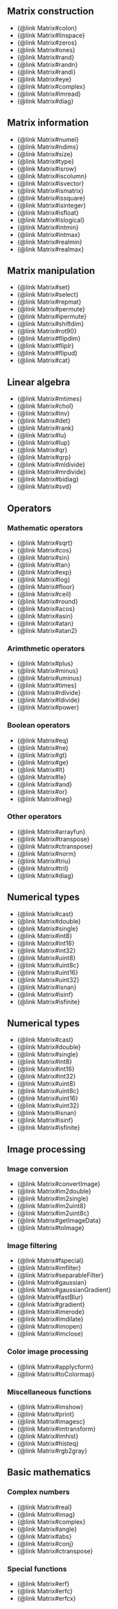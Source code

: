 ## Matrix construction

+ {@link Matrix#colon}
+ {@link Matrix#linspace}
+ {@link Matrix#zeros}
+ {@link Matrix#ones}
+ {@link Matrix#rand}
+ {@link Matrix#randn}
+ {@link Matrix#randi}
+ {@link Matrix#eye}
+ {@link Matrix#complex}
+ {@link Matrix#imread}
+ {@link Matrix#diag}

## Matrix information

+ {@link Matrix#numel}
+ {@link Matrix#ndims}
+ {@link Matrix#size}
+ {@link Matrix#type}
+ {@link Matrix#isrow}
+ {@link Matrix#iscolumn}
+ {@link Matrix#isvector}
+ {@link Matrix#ismatrix}
+ {@link Matrix#issquare}
+ {@link Matrix#isinteger}
+ {@link Matrix#isfloat}
+ {@link Matrix#islogical}
+ {@link Matrix#intmin}
+ {@link Matrix#intmax}
+ {@link Matrix#realmin}
+ {@link Matrix#realmax}

## Matrix manipulation

+ {@link Matrix#set}
+ {@link Matrix#select}
+ {@link Matrix#repmat}
+ {@link Matrix#permute}
+ {@link Matrix#ipermute}
+ {@link Matrix#shiftdim}
+ {@link Matrix#rot90}
+ {@link Matrix#flipdim}
+ {@link Matrix#fliplr}
+ {@link Matrix#flipud}
+ {@link Matrix#cat}

## Linear algebra

+ {@link Matrix#mtimes}
+ {@link Matrix#chol}
+ {@link Matrix#inv}
+ {@link Matrix#det}
+ {@link Matrix#rank}
+ {@link Matrix#lu}
+ {@link Matrix#lup}
+ {@link Matrix#qr}
+ {@link Matrix#qrp}
+ {@link Matrix#mldivide}
+ {@link Matrix#mrdivide}
+ {@link Matrix#bidiag}
+ {@link Matrix#svd}

## Operators

### Mathematic operators

+ {@link Matrix#sqrt}
+ {@link Matrix#cos}
+ {@link Matrix#sin}
+ {@link Matrix#tan}
+ {@link Matrix#exp}
+ {@link Matrix#log}
+ {@link Matrix#floor}
+ {@link Matrix#ceil}
+ {@link Matrix#round}
+ {@link Matrix#acos}
+ {@link Matrix#asin}
+ {@link Matrix#atan}
+ {@link Matrix#atan2}

### Arimthmetic operators

+ {@link Matrix#plus}
+ {@link Matrix#minus}
+ {@link Matrix#uminus}
+ {@link Matrix#times}
+ {@link Matrix#rdivide}
+ {@link Matrix#ldivide}
+ {@link Matrix#power}

### Boolean operators

+ {@link Matrix#eq}
+ {@link Matrix#ne}
+ {@link Matrix#gt}
+ {@link Matrix#ge}
+ {@link Matrix#lt}
+ {@link Matrix#le}
+ {@link Matrix#and}
+ {@link Matrix#or}
+ {@link Matrix#neg}

### Other operators

+ {@link Matrix#arrayfun}
+ {@link Matrix#transpose}
+ {@link Matrix#ctranspose}
+ {@link Matrix#norm}
+ {@link Matrix#triu}
+ {@link Matrix#tril}
+ {@link Matrix#diag}

## Numerical types

+ {@link Matrix#cast}
+ {@link Matrix#double}
+ {@link Matrix#single}
+ {@link Matrix#int8}
+ {@link Matrix#int16}
+ {@link Matrix#int32}
+ {@link Matrix#uint8}
+ {@link Matrix#uint8c}
+ {@link Matrix#uint16}
+ {@link Matrix#uint32}
+ {@link Matrix#isnan}
+ {@link Matrix#isinf}
+ {@link Matrix#isfinite}

## Numerical types

+ {@link Matrix#cast}
+ {@link Matrix#double}
+ {@link Matrix#single}
+ {@link Matrix#int8}
+ {@link Matrix#int16}
+ {@link Matrix#int32}
+ {@link Matrix#uint8}
+ {@link Matrix#uint8c}
+ {@link Matrix#uint16}
+ {@link Matrix#uint32}
+ {@link Matrix#isnan}
+ {@link Matrix#isinf}
+ {@link Matrix#isfinite}

## Image processing

### Image conversion

+ {@link Matrix#convertImage}
+ {@link Matrix#im2double}
+ {@link Matrix#im2single}
+ {@link Matrix#im2uint8}
+ {@link Matrix#im2uint8c}
+ {@link Matrix#getImageData}
+ {@link Matrix#toImage}

### Image filtering

+ {@link Matrix#fspecial}
+ {@link Matrix#imfilter}
+ {@link Matrix#separableFilter}
+ {@link Matrix#gaussian}
+ {@link Matrix#gaussianGradient}
+ {@link Matrix#fastBlur}
+ {@link Matrix#gradient}
+ {@link Matrix#imerode}
+ {@link Matrix#imdilate}
+ {@link Matrix#imopen}
+ {@link Matrix#imclose}

### Color image processing

+ {@link Matrix#applycform}
+ {@link Matrix#toColormap}

### Miscellaneous functions

+ {@link Matrix#imshow}
+ {@link Matrix#print}
+ {@link Matrix#imagesc}
+ {@link Matrix#imtransform}
+ {@link Matrix#imhist}
+ {@link Matrix#histeq}
+ {@link Matrix#rgb2gray}

## Basic mathematics

### Complex numbers

+ {@link Matrix#real}
+ {@link Matrix#imag}
+ {@link Matrix#complex}
+ {@link Matrix#angle}
+ {@link Matrix#abs}
+ {@link Matrix#conj}
+ {@link Matrix#ctranspose}

### Special functions

+ {@link Matrix#erf}
+ {@link Matrix#erfc}
+ {@link Matrix#erfcx}
